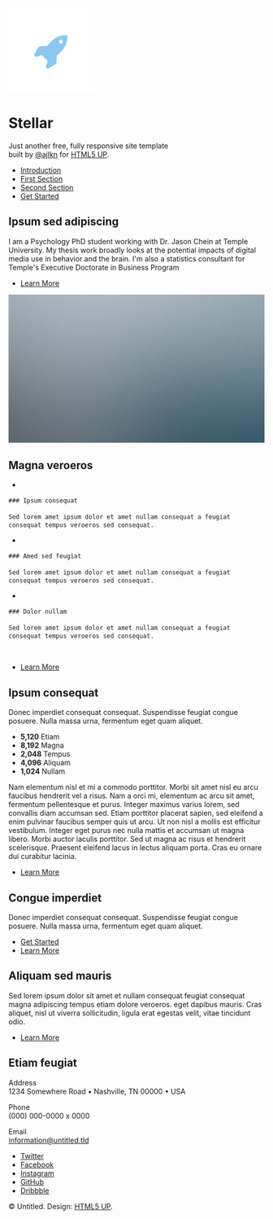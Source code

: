<div id="wrapper">

<div id="header" class="alt">

![](images/logo.svg)

# Stellar

Just another free, fully responsive site template  
built by [@ajlkn](https://twitter.com/ajlkn) for [HTML5
UP](https://html5up.net).

</div>

-   [Introduction](#intro)
-   [First Section](#first)
-   [Second Section](#second)
-   [Get Started](#cta)

<div id="main">

<div id="intro" class="section main">

<div class="spotlight">

<div class="content">

<div class="major">

## Ipsum sed adipiscing

</div>

I am a Psychology PhD student working with Dr. Jason Chein at Temple
University. My thesis work broadly looks at the potential impacts of
digital media use in behavior and the brain. I'm also a statistics
consultant for Temple's Executive Doctorate in Business Program

-   [Learn More](generic.html)

</div>

![](images/pic01.jpg)

</div>

</div>

<div id="first" class="section main special">

<div class="major">

## Magna veroeros

</div>

-   

    ### Ipsum consequat

    Sed lorem amet ipsum dolor et amet nullam consequat a feugiat
    consequat tempus veroeros sed consequat.

-   

    ### Amed sed feugiat

    Sed lorem amet ipsum dolor et amet nullam consequat a feugiat
    consequat tempus veroeros sed consequat.

-   

    ### Dolor nullam

    Sed lorem amet ipsum dolor et amet nullam consequat a feugiat
    consequat tempus veroeros sed consequat.

&nbsp;

-   [Learn More](generic.html)

</div>

<div id="second" class="section main special">

<div class="major">

## Ipsum consequat

Donec imperdiet consequat consequat. Suspendisse feugiat congue  
posuere. Nulla massa urna, fermentum eget quam aliquet.

</div>

-    **5,120** Etiam
-    **8,192** Magna
-    **2,048** Tempus
-    **4,096** Aliquam
-    **1,024** Nullam

Nam elementum nisl et mi a commodo porttitor. Morbi sit amet nisl eu
arcu faucibus hendrerit vel a risus. Nam a orci mi, elementum ac arcu
sit amet, fermentum pellentesque et purus. Integer maximus varius lorem,
sed convallis diam accumsan sed. Etiam porttitor placerat sapien, sed
eleifend a enim pulvinar faucibus semper quis ut arcu. Ut non nisl a
mollis est efficitur vestibulum. Integer eget purus nec nulla mattis et
accumsan ut magna libero. Morbi auctor iaculis porttitor. Sed ut magna
ac risus et hendrerit scelerisque. Praesent eleifend lacus in lectus
aliquam porta. Cras eu ornare dui curabitur lacinia.

-   [Learn More](generic.html)

</div>

<div id="cta" class="section main special">

<div class="major">

## Congue imperdiet

Donec imperdiet consequat consequat. Suspendisse feugiat congue  
posuere. Nulla massa urna, fermentum eget quam aliquet.

</div>

-   [Get Started](generic.html)
-   [Learn More](generic.html)

</div>

</div>

<div class="section">

## Aliquam sed mauris

Sed lorem ipsum dolor sit amet et nullam consequat feugiat consequat
magna adipiscing tempus etiam dolore veroeros. eget dapibus mauris. Cras
aliquet, nisl ut viverra sollicitudin, ligula erat egestas velit, vitae
tincidunt odio.

-   [Learn More](generic.html)

</div>

<div class="section">

## Etiam feugiat

Address  
1234 Somewhere Road • Nashville, TN 00000 • USA

Phone  
\(000\) 000-0000 x 0000

Email  
[information@untitled.tld](#)

-   [Twitter](#)
-   [Facebook](#)
-   [Instagram](#)
-   [GitHub](#)
-   [Dribbble](#)

</div>

© Untitled. Design: [HTML5 UP](https://html5up.net).

</div>
